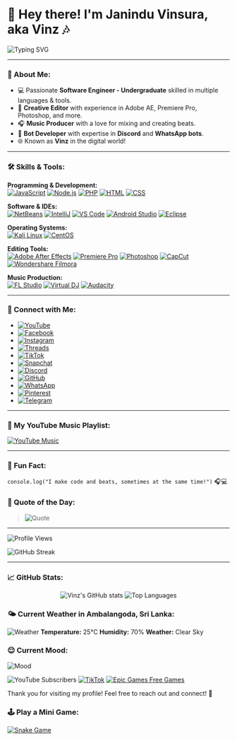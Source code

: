 # 👋 Hey there! I'm Janindu Vinsura, aka **Vinz** 🎶

![Typing SVG](https://readme-typing-svg.herokuapp.com?font=Fira+Code&size=24&pause=1000&color=FF5733&width=500&lines=Software+Engineer+%7C+Music+Producer+%7C+Tech+Enthusiast)

---

### 🚀 About Me:
- 💻 Passionate **Software Engineer - Undergraduate** skilled in multiple languages & tools.
- 🎨 **Creative Editor** with experience in Adobe AE, Premiere Pro, Photoshop, and more.
- 🎧 **Music Producer** with a love for mixing and creating beats.
- 🤖 **Bot Developer** with expertise in **Discord** and **WhatsApp bots**.
- 🌐 Known as **Vinz** in the digital world!

---

### 🛠️ Skills & Tools:
**Programming & Development:**  
[![JavaScript](https://img.shields.io/badge/JavaScript-F7DF1E?style=flat&logo=javascript&logoColor=black)](https://developer.mozilla.org/en-US/docs/Web/JavaScript) [![Node.js](https://img.shields.io/badge/Node.js-339933?style=flat&logo=node.js&logoColor=white)](https://nodejs.org/) [![PHP](https://img.shields.io/badge/PHP-777BB4?style=flat&logo=php&logoColor=white)](https://www.php.net/) [![HTML](https://img.shields.io/badge/HTML5-E34F26?style=flat&logo=html5&logoColor=white)](https://developer.mozilla.org/en-US/docs/Web/HTML) [![CSS](https://img.shields.io/badge/CSS3-1572B6?style=flat&logo=css3&logoColor=white)](https://developer.mozilla.org/en-US/docs/Web/CSS)

**Software & IDEs:**  
[![NetBeans](https://img.shields.io/badge/NetBeans-1B6AC6?style=flat&logo=apache-netbeans-ide&logoColor=white)](https://netbeans.apache.org/) [![IntelliJ](https://img.shields.io/badge/IntelliJ_IDEA-000000?style=flat&logo=intellij-idea&logoColor=white)](https://www.jetbrains.com/idea/) [![VS Code](https://img.shields.io/badge/VS_Code-007ACC?style=flat&logo=visual-studio-code&logoColor=white)](https://code.visualstudio.com/) [![Android Studio](https://img.shields.io/badge/Android_Studio-3DDC84?style=flat&logo=android-studio&logoColor=white)](https://developer.android.com/studio) [![Eclipse](https://img.shields.io/badge/Eclipse-2C2255?style=flat&logo=eclipse&logoColor=white)](https://www.eclipse.org/)

**Operating Systems:**  
[![Kali Linux](https://img.shields.io/badge/Kali_Linux-557C94?style=flat&logo=kalilinux&logoColor=white)](https://www.kali.org/) [![CentOS](https://img.shields.io/badge/CentOS-262577?style=flat&logo=centos&logoColor=white)](https://www.centos.org/)

**Editing Tools:**  
[![Adobe After Effects](https://img.shields.io/badge/Adobe_AE-CF96FD?style=flat&logo=adobe-after-effects&logoColor=white)](https://www.adobe.com/products/aftereffects.html) [![Premiere Pro](https://img.shields.io/badge/Adobe_Premiere_Pro-9999FF?style=flat&logo=adobe-premiere-pro&logoColor=white)](https://www.adobe.com/products/premiere.html) [![Photoshop](https://img.shields.io/badge/Photoshop-31A8FF?style=flat&logo=adobe-photoshop&logoColor=white)](https://www.adobe.com/products/photoshop.html) [![CapCut](https://img.shields.io/badge/CapCut-000000?style=flat&logo=capcut&logoColor=white)](https://www.capcut.com/) [![Wondershare Filmora](https://img.shields.io/badge/Wondershare_Filmora-5D9B6D?style=flat&logo=wondersharefilmora&logoColor=white)](https://filmora.wondershare.com/)

**Music Production:**  
[![FL Studio](https://img.shields.io/badge/FL_Studio-FFD700?style=flat&logo=flstudio&logoColor=white)](https://www.image-line.com/flstudio/) [![Virtual DJ](https://img.shields.io/badge/VirtualDJ-CB2027?style=flat&logo=virtualdj&logoColor=white)](https://www.virtualdj.com/) [![Audacity](https://img.shields.io/badge/Audacity-0000CC?style=flat&logo=audacity&logoColor=white)](https://www.audacityteam.org/)

---

### 📲 Connect with Me:
- [![YouTube](https://img.shields.io/badge/YouTube-FF0000?style=for-the-badge&logo=youtube&logoColor=white)](https://www.youtube.com/@vinzbeats.13)
- [![Facebook](https://img.shields.io/badge/Facebook-1877F2?style=for-the-badge&logo=facebook&logoColor=white)](https://facebook.com/JaninduVinsura)
- [![Instagram](https://img.shields.io/badge/Instagram-E4405F?style=for-the-badge&logo=instagram&logoColor=white)](https://www.instagram.com/mr.vinz23/)
- [![Threads](https://img.shields.io/badge/Threads-000000?style=for-the-badge&logo=threads&logoColor=white)](https://www.threads.net/@mr.vinz23)
- [![TikTok](https://img.shields.io/badge/TikTok-000000?style=for-the-badge&logo=tiktok&logoColor=white)](https://www.tiktok.com/@vinzbeats.13)
- [![Snapchat](https://img.shields.io/badge/Snapchat-FFFC00?style=for-the-badge&logo=snapchat&logoColor=black)](https://www.snapchat.com/add/tobi23_vinsura)
- [![Discord](https://img.shields.io/badge/Discord-5865F2?style=for-the-badge&logo=discord&logoColor=white)](https://discord.gg/8BEuUXMHCU)
- [![GitHub](https://img.shields.io/badge/GitHub-181717?style=for-the-badge&logo=github&logoColor=white)](https://github.com/MrVinzSL)
- [![WhatsApp](https://img.shields.io/badge/WhatsApp-25D366?style=for-the-badge&logo=whatsapp&logoColor=white)](https://wa.me/+94775775625)
- [![Pinterest](https://img.shields.io/badge/Pinterest-E60023?style=for-the-badge&logo=pinterest&logoColor=white)](https://pin.it/Lctnkdfr2)
- [![Telegram](https://img.shields.io/badge/Telegram-2CA5E0?style=for-the-badge&logo=telegram&logoColor=white)](https://t.me/Mr_Vinz3)

---

### 🎵 My YouTube Music Playlist:
[![YouTube Music](https://img.shields.io/badge/YouTube%20Music-FF0000?style=for-the-badge&logo=youtubemusic&logoColor=white)](https://music.youtube.com/playlist?list=PLjKn8_irg8xwIfpAYkkWWIOK9-N0-ZUy6&si=cQMFbjDFHGy-8kca)

---

### 💬 Fun Fact:
`console.log("I make code and beats, sometimes at the same time!")` 🎧💻

### 🎨 Quote of the Day:
> ![Quote](https://quotes-github-readme.vercel.app/api?type=horizontal&theme=radical)

---

![Profile Views](https://komarev.com/ghpvc/?username=MrVinzSL)

![GitHub Streak](https://github-readme-streak-stats.herokuapp.com/?user=MrVinzSL&theme=radical&hide_border=true)

---

### 📈 GitHub Stats:
<div align="center">
  <img src="https://github-readme-stats.vercel.app/api?username=MrVinzSL&show_icons=true&theme=radical&count_private=true" alt="Vinz's GitHub stats" />
  <img src="https://github-readme-stats.vercel.app/api/top-langs/?username=MrVinzSL&layout=compact&theme=radical" alt="Top Languages" />
</div>

### 🌤️ Current Weather in Ambalangoda, Sri Lanka:
![Weather](https://openweathermap.org/img/wn/01d.png) <!-- You can replace this image link with an actual weather icon if you like -->
**Temperature:** 25°C  <!-- Replace with the actual temperature -->
**Humidity:** 70%  <!-- Replace with the actual humidity -->
**Weather:** Clear Sky  <!-- Replace with the actual weather description -->

### 😌 Current Mood:
![Mood](https://img.shields.io/badge/Mood-Happy-yellow?style=for-the-badge)

![YouTube Subscribers](https://img.shields.io/youtube/channel/subscribers/UCFXR0MOuEE-Q2WtYVsKqGqA?style=social)
[![TikTok](https://img.shields.io/badge/TikTok-Follow%20Me-000000?style=social&logo=tiktok)](https://www.tiktok.com/@vinzbeats.13)
[![Epic Games Free Games](https://img.shields.io/badge/Epic%20Games-Free%20Games-313131?style=flat-square&logo=epicgames)](https://www.epicgames.com/store/en-US/free-games)

Thank you for visiting my profile! Feel free to reach out and connect! 🤝

### 🕹️ Play a Mini Game:
[![Snake Game](https://github.com/MrVinzSL/MrVinzSL/blob/output/github-contribution-grid-snake.svg)](https://github.com/MrVinzSL)

